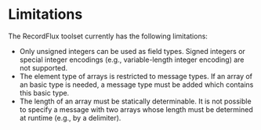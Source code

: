 # Limitations

The RecordFlux toolset currently has the following limitations:

- Only unsigned integers can be used as field types. Signed integers or special integer encodings (e.g., variable-length integer encoding) are not supported.
- The element type of arrays is restricted to message types. If an array of an basic type is needed, a message type must be added which contains this basic type.
- The length of an array must be statically determinable. It is not possible to specify a message with two arrays whose length must be determined at runtime (e.g., by a delimiter).

